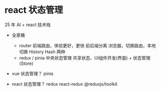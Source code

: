 # react 状态管理
25 年 AI + react 技术栈

- 全家桶
  - router 前端路由，体验更好，更快
    前后端分离
    浏览器，切换路由，本地切换
    History Hash 两种
  - redux / pinia
    中央状态管理
    共享状态、UI组件开发(界面) + 状态管理(Store)


- vue 状态管理？
  pinia
- react 状态管理？
  redux
  react-redux
  @reduxjs/toolkit 